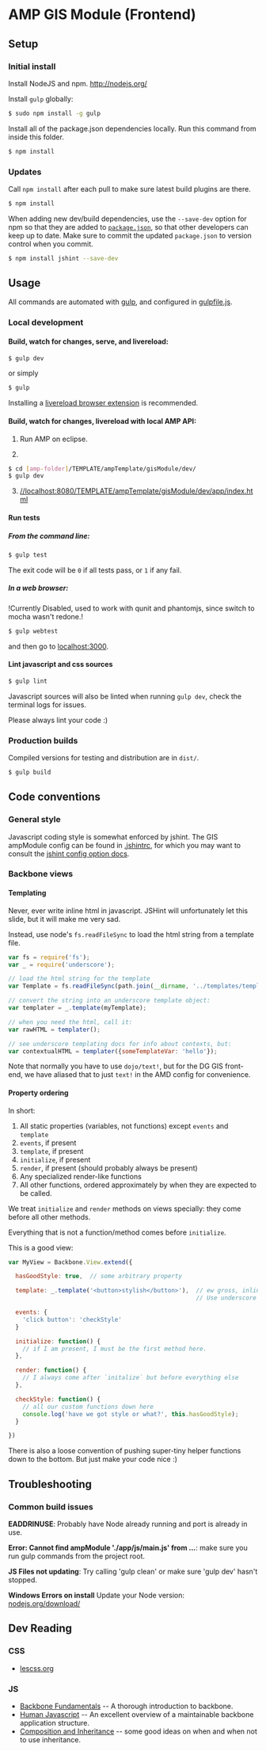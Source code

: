AMP GIS Module (Frontend)
=========================


Setup
-----

### Initial install

Install NodeJS and npm. http://nodejs.org/


Install `gulp` globally:

```bash
$ sudo npm install -g gulp
```

Install all of the package.json dependencies locally. Run this command from inside this folder.

```bash
$ npm install
```


### Updates

Call `npm install` after each pull to make sure latest build plugins are there.

```bash
$ npm install
```

When adding new dev/build dependencies, use the `--save-dev` option for npm so that they are added to [`package.json`](package.json), so that other developers can keep up to date. Make sure to commit the updated `package.json` to version control when you commit.

```bash
$ npm install jshint --save-dev
```


Usage
-----

All commands are automated with [gulp](http://gulpjs.com), and configured in [gulpfile.js](gulpfile.js).


### Local development

#### Build, watch for changes, serve, and livereload:

```bash
$ gulp dev
```

or simply

```bash
$ gulp
```

Installing a [livereload browser extension](http://feedback.livereload.com/knowledgebase/articles/86242-how-do-i-install-and-use-the-browser-extensions-) is recommended.


#### Build, watch for changes, livereload with local AMP API:

1. Run AMP on eclipse.

2.

```bash
$ cd [amp-folder]/TEMPLATE/ampTemplate/gisModule/dev/
$ gulp dev
```

3. [//localhost:8080/TEMPLATE/ampTemplate/gisModule/dev/app/index.html](http://localhost:8080/TEMPLATE/ampTemplate/gisModule/dev/app/index.html)


#### Run tests

##### From the command line:

```bash
$ gulp test
```

The exit code will be `0` if all tests pass, or `1` if any fail.


##### In a web browser:

!Currently Disabled, used to work with qunit and phantomjs, since switch to mocha wasn't redone.!

```bash
$ gulp webtest
```

and then go to [localhost:3000](http://localhost:3000).


#### Lint javascript and css sources

```bash
$ gulp lint
```

Javascript sources will also be linted when running `gulp dev`, check the terminal logs for issues.

Please always lint your code :)


### Production builds

Compiled versions for testing and distribution are in `dist/`.

```bash
$ gulp build
```


Code conventions
----------------

### General style

Javascript coding style is somewhat enforced by jshint. The GIS ampModule config can be found in [.jshintrc](.jshintrc), for which you may want to consult the [jshint config option docs](www.jshint.com/docs/options/).


### Backbone views


#### Templating

Never, ever write inline html in javascript. JSHint will unfortunately let this slide, but it will make me very sad.

Instead, use node's `fs.readFileSync` to load the html string from a template file.

```js
var fs = require('fs');
var _ = require('underscore');

// load the html string for the template
var Template = fs.readFileSync(path.join(__dirname, '../templates/template.html'))

// convert the string into an underscore template object:
var templater = _.template(myTemplate);

// when you need the html, call it:
var rawHTML = templater();

// see underscore templating docs for info about contexts, but:
var contextualHTML = templater({someTemplateVar: 'hello'});
```

Note that normally you have to use `dojo/text!`, but for the DG GIS front-end, we have aliased that to just `text!` in the AMD config for convenience.


#### Property ordering

In short:

 1. All static properties (variables, not functions) except `events` and `template`
 2. `events`, if present
 3. `template`, if present
 4. `initialize`, if present
 5. `render`, if present (should probably always be present)
 6. Any specialized render-like functions
 7. All other functions, ordered approximately by when they are expected to be called.


We treat `initialize` and `render` methods on views specially: they come before all other methods.

Everything that is not a function/method comes before `initialize`.


This is a good view:

```js
var MyView = Backbone.View.extend({

  hasGoodStyle: true,  // some arbitrary property

  template: _.template('<button>stylish</button>'),  // ew gross, inline html, don't do this please :)
                                                     // Use underscore templates in their own file!

  events: {
    'click button': 'checkStyle'
  }

  initialize: function() {
    // if I am present, I must be the first method here.
  },

  render: function() {
    // I always come after `initalize` but before everything else
  },

  checkStyle: function() {
    // all our custom functions down here
    console.log('have we got style or what?', this.hasGoodStyle);
  }

})
```

There is also a loose convention of pushing super-tiny helper functions down to the bottom. But just make your code nice :)


Troubleshooting
---------------

### Common build issues

**EADDRINUSE**: Probably have Node already running and port is already in use.

**Error: Cannot find ampModule './app/js/main.js' from ...**: make sure you run gulp commands from the project root.

**JS Files not updating**: Try calling 'gulp clean' or make sure 'gulp dev' hasn't stopped.

**Windows Errors on install** Update your Node version: [nodejs.org/download/](http://nodejs.org/download/)


Dev Reading
-----------

### CSS

 * [lescss.org](http://lesscss.org/functions/)


### JS

 * [Backbone Fundamentals](http://addyosmani.github.io/backbone-fundamentals/) -- A thorough introduction to backbone.
 * [Human Javascript](http://read.humanjavascript.com/) -- An excellent overview of a maintainable backbone application structure.
 * [Composition and Inheritance](http://joostdevblog.blogspot.ca/2014/07/why-composition-is-often-better-than.html) -- some good ideas on when and when not to use inheritance.
